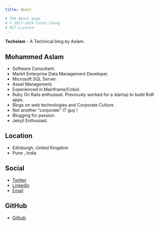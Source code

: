 ```yaml
---
title: About

# The About page
# © 2017-2019 Cotes Chung
# MIT License
---
```


**Techslam** - A Technical blog by Aslam.


## Mohammed Aslam

* Software Consultant.
* Markit Enterprise Data Management Developer.
* Microsoft SQL Server.
* Asset Management.
* Experienced in Mainframe/Cobol.
* Ruby On Rails enthusiast. Previously worked for a startup to build RoR apps.
* Blogs on web technologies and Corporate Culture.
* Not another "corporate" IT guy !
* Blogging for passion.
* Jekyll Enthusiast.

## Location

* Edinburgh, United Kingdom
* Pune , India

## Social

* [Twitter](https://twitter.com/tweeslam)
* [Linkedin](https://www.linkedin.com/in/mohammed-aslam-224ab613)
* [Email](mailto:aslam9895@gmail.com)

## GitHub

* [Github](https://github.com/techslam)